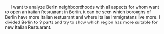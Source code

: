 &emsp;  I want to analyze Berlin neighboordhoods with all aspects for whom want to open an Italian Restuarant in Berlin.
It can be seen which boroughs of Berlin have more Italian restuarant and where Italian immigratans live more. I divided Berlin to 3 parts and try to show which region has more suitable for new Italian Restuarant.
